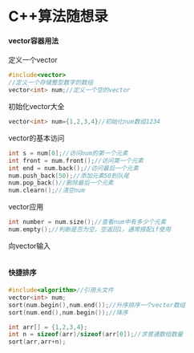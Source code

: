 # C++算法随想录

#### vector容器用法

定义一个vector

```c++
#include<vector>
//定义一个存储整型数字的数组
vector<int> num;//定义一个空的vector
```

初始化vector大全

```c++
vector<int> num={1,2,3,4}//初始化num数组1234
```

vector的基本访问

```c++
int s = num[0];//访问num的第一个元素
int front = num.front();//访问第一个元素
int end = num.back();//访问最后一个元素
num.push_back(50);//添加元素50到队尾
num.pop_back()//删除最后一个元素
num.clearn();//清空num
```

vector应用

```c++
int number = num.size();//查看num中有多少个元素
num.empty();//判断是否为空，空返回1，通常搭配if使用
```

向vector输入

```c++
```



#### 快捷排序

```c++
#include<algorithm>//引用头文件
vector<int> num;
sort(num.begin(),num.end());//升序排序一个vector数组
sort(num.end(),num.begin());//降序
```

```c++
int arr[] = {1,2,3,4};
int n = sizeof(arr)/sizeof(arr[0]);//求普通数组数量
sort(arr,arr+n);
```
